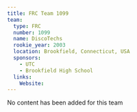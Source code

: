 ```yaml
---
title: FRC Team 1099
team:
  type: FRC
  number: 1099
  name: DiscoTechs
  rookie_year: 2003
  location: Brookfield, Connecticut, USA
  sponsors:
    - UTC
    - Brookfield High School
  links:
    Website: 
---
```

No content has been added for this team